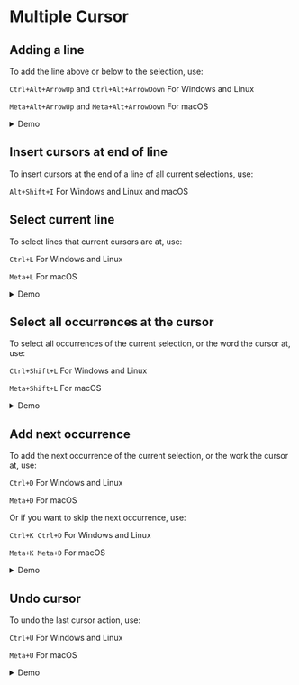 # Multiple Cursor

## Adding a line

To add the line above or below to the selection, use:

`Ctrl+Alt+ArrowUp` and `Ctrl+Alt+ArrowDown` For Windows and Linux

`Meta+Alt+ArrowUp` and `Meta+Alt+ArrowDown` For macOS
<details>
  <summary>Demo</summary>
    <figure><img src="../.gitbook/assets/adding_a_line.gif"alt=""><figcaption></figcaption></figure>
</details>

## Insert cursors at end of line

To insert cursors at the end of a line of all current selections, use:

`Alt+Shift+I` For Windows and Linux and macOS

## Select current line

To select lines that  current cursors are at, use:

`Ctrl+L` For Windows and Linux

`Meta+L` For macOS

<details>
  <summary>Demo</summary>
    <figure><img src="../.gitbook/assets/select_current_line.gif"alt=""><figcaption></figcaption></figure>
</details>

## Select all occurrences at the cursor

To select all occurrences of the current selection, or the word the cursor at, use:

`Ctrl+Shift+L` For Windows and Linux

`Meta+Shift+L` For macOS
<details>
  <summary>Demo</summary>
    <figure><img src="../.gitbook/assets/select_all_occurrences.gif"alt=""><figcaption></figcaption></figure>
</details>

## Add next occurrence

To add the next occurrence of the current selection, or the work the cursor at, use:

`Ctrl+D` For Windows and Linux

`Meta+D` For macOS

Or if you want to skip the next occurrence, use:

`Ctrl+K Ctrl+D` For Windows and Linux

`Meta+K Meta+D` For macOS

<details>
  <summary>Demo</summary>
    <figure><img src="../.gitbook/assets/select_all_occurrences.gif"alt=""><figcaption></figcaption></figure>
</details>

## Undo cursor

To undo the last cursor action, use:

`Ctrl+U` For Windows and Linux

`Meta+U` For macOS

<details>
  <summary>Demo</summary>
    <figure><img src="../.gitbook/assets/undo_cursor.gif"alt=""><figcaption></figcaption></figure>
</details>
